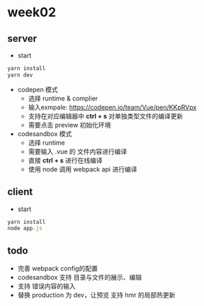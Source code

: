 # week02

## server

* start

```javascript
yarn install
yarn dev
```

* codepen 模式
  * 选择 runtime & complier
  * 输入exmpale: https://codepen.io/team/Vue/pen/KKpRVpx
  * 支持在对应编辑器中 __ctrl + s__ 对单独类型文件的编译更新
  * 需要点击 preview 初始化环境
* codesandbox 模式
  * 选择 runtime
  * 需要输入 .vue 的 文件内容进行编译
  * 直接 __ctrl + s__ 进行在线编译
  * 使用 node 调用 webpack api 进行编译

## client

* start

```javascript
yarn install
node app.js
```

## todo

* 完善 webpack config的配置
* codesandbox 支持 目录与文件的展示、编辑
* 支持 错误内容的输入
* 替换 production 为 dev，让预览 支持 hmr 的局部热更新
